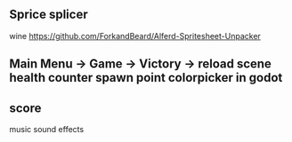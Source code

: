 ## Sprice splicer
wine
https://github.com/ForkandBeard/Alferd-Spritesheet-Unpacker

Main Menu -> Game -> Victory -> reload scene
health counter
spawn point
colorpicker in godot
--
score
--
music
sound effects